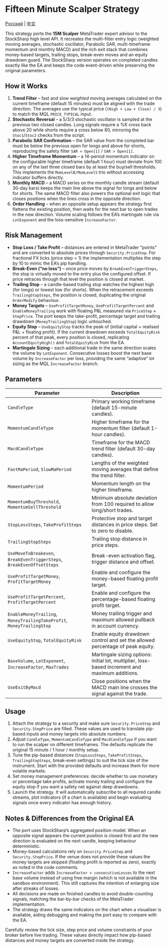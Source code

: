 # Fifteen Minute Scalper Strategy
[Русский](README_ru.md) | [中文](README_cn.md)

This strategy ports the **15M Scalper** MetaTrader expert advisor to the StockSharp high level API. It recreates the multi-filter
entry logic (weighted moving averages, stochastic oscillator, Parabolic SAR, multi-timeframe momentum and monthly MACD) and the
rich exit stack that combines money-based targets, trailing stops, break-even moves and an equity drawdown guard. The StockSharp
version operates on completed candles exactly like the EA and keeps the code event-driven while preserving the original
parameters.

## How it Works

1. **Trend Filter** – fast and slow *weighted* moving averages calculated on the current timeframe (default 15 minutes) must be
   aligned with the trade direction. The averages use the typical price (`(High + Low + Close) / 3`) to match the MQL `PRICE_TYPICAL` input.
2. **Stochastic Reversal** – a 5/3/3 stochastic oscillator is sampled at the previous two closed candles. Long signals require a
   %K cross back above 20 while shorts require a cross below 80, mirroring the `Stoc1`/`Stoc2` checks from the script.
3. **Parabolic SAR Confirmation** – the SAR value from the completed bar must be below the previous open for longs and above for
   shorts, reproducing the safety filter `SAR < Open[1]` / `SAR > Open[1]`.
4. **Higher Timeframe Momentum** – a 14-period momentum indicator on the configurable higher timeframe (default 1 hour) must
   deviate from 100 on any of the last three closed bars by at least the buy/sell thresholds. This implements the
   `MomLevelB/MomLevelS` trio without accessing indicator buffers directly.
5. **Monthly MACD** – a MACD series on the monthly candle stream (default 30-day bars) keeps the main line above the signal for
   longs and below for shorts. The same MACD filter also powers the optional exit logic that closes positions when the lines
   cross in the opposite direction.
6. **Order Handling** – when an opposite setup appears the strategy first flattens the existing position, then waits for the next
   bar to open trades in the new direction. Volume scaling follows the EA’s martingale rule via `LotExponent` and the
   loss-sensitive `IncreaseFactor`.

## Risk Management

- **Stop Loss / Take Profit** – distances are entered in MetaTrader "points" and are converted to absolute prices through
  `Security.PriceStep`. For fractional FX ticks (price step < 1) the implementation multiplies the step by 10 to mimic the EA’s
  pip handling.
- **Break-Even (“no loss”)** – once price moves by `BreakEvenTriggerSteps`, the stop is virtually moved to the entry plus the
  configured offset. If price retraces through that level the position is closed at market.
- **Trailing Stop** – a candle-based trailing stop watches the highest high (for longs) or lowest low (for shorts). When the
  retracement exceeds `TrailingStopSteps`, the position is closed, duplicating the original `OrderModify` behaviour.
- **Money Targets** – `UseProfitTargetMoney`, `UseProfitTargetPercent` and `EnableMoneyTrailing` work with floating P&L measured
  via `PriceStep` × `StepPrice`. The port keeps the take-profit, percentage target and trailing drawdown (`MoneyTrailingStop`)
  logic untouched.
- **Equity Stop** – `UseEquityStop` tracks the peak of (initial capital + realised P&L + floating profit). If the current drawdown
  exceeds `TotalEquityRisk` percent of that peak, every position is closed, replicating `AccountEquityHigh()` and
  `TotalEquityRisk` from the EA.
- **Martingale Sizing** – each additional trade in the same direction scales the volume by `LotExponent`. Consecutive losses boost
  the next base volume by `IncreaseFactor` per loss, providing the same “adaptive” lot sizing as the MQL `IncreaseFactor` branch.

## Parameters

| Parameter | Description |
| --- | --- |
| `CandleType` | Primary working timeframe (default 15-minute candles). |
| `MomentumCandleType` | Higher timeframe for the momentum filter (default 1-hour candles). |
| `MacdCandleType` | Timeframe for the MACD trend filter (default 30-day candles). |
| `FastMaPeriod`, `SlowMaPeriod` | Lengths of the weighted moving averages that define the trend filter. |
| `MomentumPeriod` | Momentum length on the higher timeframe. |
| `MomentumBuyThreshold`, `MomentumSellThreshold` | Minimum absolute deviation from 100 required to allow long/short trades. |
| `StopLossSteps`, `TakeProfitSteps` | Protective stop and target distances in price steps. Set to zero to disable. |
| `TrailingStopSteps` | Trailing stop distance in price steps. |
| `UseMoveToBreakeven`, `BreakEvenTriggerSteps`, `BreakEvenOffsetSteps` | Break-even activation flag, trigger distance and offset. |
| `UseProfitTargetMoney`, `ProfitTargetMoney` | Enable and configure the money-based floating profit target. |
| `UseProfitTargetPercent`, `ProfitTargetPercent` | Enable and configure the percentage-based floating profit target. |
| `EnableMoneyTrailing`, `MoneyTrailingTakeProfit`, `MoneyTrailingStop` | Money trailing trigger and maximum allowed pullback in account currency. |
| `UseEquityStop`, `TotalEquityRisk` | Enable equity drawdown control and set the allowed percentage of peak equity. |
| `BaseVolume`, `LotExponent`, `IncreaseFactor`, `MaxTrades` | Martingale sizing options: initial lot, multiplier, loss-based increment and maximum additions. |
| `UseExitByMacd` | Close positions when the MACD main line crosses the signal against the trade. |

## Usage

1. Attach the strategy to a security and make sure `Security.PriceStep` and `Security.StepPrice` are filled. These values are used
   to translate pip-based inputs and money targets into absolute numbers.
2. Adjust `CandleType`, `MomentumCandleType` and `MacdCandleType` if you want to run the scalper on different timeframes. The
   defaults replicate the original 15 minute / 1 hour / monthly setup.
3. Tune the pip-based distances (`StopLossSteps`, `TakeProfitSteps`, `TrailingStopSteps`, break-even settings) to suit the tick
   size of the instrument. Start with the provided defaults and increase them for more volatile markets.
4. Set money management preferences: decide whether to use monetary or percentage take profits, activate money trailing and
   configure the equity stop if you want a safety net against deep drawdowns.
5. Launch the strategy. It will automatically subscribe to all required candle streams, plot indicators (if a chart is available)
   and begin evaluating signals once every indicator has enough history.

## Notes & Differences from the Original EA

- The port uses StockSharp’s aggregated position model. When an opposite signal appears the current position is closed first and
  the new direction is evaluated on the next candle, keeping behaviour deterministic.
- Money-based calculations rely on `Security.PriceStep` and `Security.StepPrice`. If the venue does not provide these values the
  money targets are skipped (floating profit is reported as zero), exactly as noted in the code comments.
- `IncreaseFactor` adds `IncreaseFactor × consecutiveLosses` to the next base volume instead of using free margin (which is not
  available in the sandbox environment). This still captures the intention of enlarging size after streaks of losses.
- All decisions are made on finished candles to avoid double-counting signals, matching the bar-by-bar checks of the MetaTrader
  implementation.
- The strategy draws the same indicators on the chart when a visualiser is available, aiding debugging and making the port easy to
  compare with the EA.

Carefully review the tick size, step price and volume constraints of your broker before live trading. These values directly impact
how pip-based distances and money targets are converted inside the strategy.
